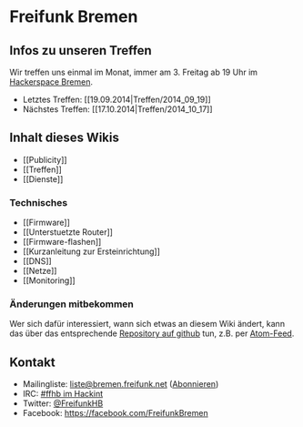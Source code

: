 # Freifunk Bremen

## Infos zu unseren Treffen

Wir treffen uns einmal im Monat, immer am 3. Freitag ab 19 Uhr im [Hackerspace Bremen](https://www.hackerspace-bremen.de/).

* Letztes Treffen: [[19.09.2014|Treffen/2014_09_19]]
* Nächstes Treffen: [[17.10.2014|Treffen/2014_10_17]]

## Inhalt dieses Wikis
* [[Publicity]]
* [[Treffen]]
* [[Dienste]]

### Technisches
* [[Firmware]]
 * [[Unterstuetzte Router]] 
 * [[Firmware-flashen]]
 * [[Kurzanleitung zur Ersteinrichtung]]
* [[DNS]]
* [[Netze]]
* [[Monitoring]]

### Änderungen mitbekommen

Wer sich dafür interessiert, wann sich etwas an diesem Wiki ändert, kann das über das entsprechende [Repository auf github](https://github.com/FreifunkBremen/wiki/) tun, z.B. per [Atom-Feed](https://github.com/FreifunkBremen/wiki/commits/master.atom).

## Kontakt
* Mailingliste: [liste@bremen.freifunk.net](mailto:liste@bremen.freifunk.net) ([Abonnieren](https://planetcyborg.de/mailman/listinfo/ff-bremen))
* IRC: [#ffhb im Hackint](irc:://irc.hackint.org/ffhb)
* Twitter: [@FreifunkHB](https://twitter.com/FreifunkHB)  
* Facebook: https://facebook.com/FreifunkBremen
